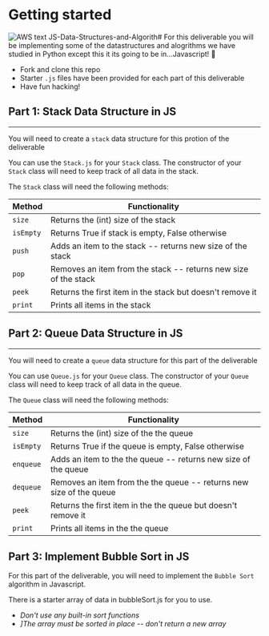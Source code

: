 # Getting started

![AWS text](https://ga-dash.s3.amazonaws.com/production/assets/logo-9f88ae6c9c3871690e33280fcf557f33.png) JS-Data-Structures-and-Algorith# For this deliverable you will be implementing some of the datastructures and alogrithms we have studied in Python except this it its going to be in...Javascript! 🎉

- Fork and clone this repo
- Starter `.js` files have been provided for each part of this deliverable
- Have fun hacking!

## Part 1: Stack Data Structure in JS

---

You will need to create a `stack` data structure for this protion of the deliverable

You can use the `Stack.js` for your `Stack` class. The constructor of your `Stack` class will need to keep track of all data in the stack.

The `Stack` class will need the following methods:

| Method    | Functionality                                                   |
|-----------|-----------------------------------------------------------------|
| `size`    | Returns the (int) size of the stack                             |
| `isEmpty` | Returns True if stack is empty, False otherwise                 |
| `push`    | Adds an item to the stack -- returns new size of the stack      |
| `pop`     | Removes an item from the stack -- returns new size of the stack |
| `peek`    | Returns the first item in the stack but doesn't remove it       |
| `print`   | Prints all items in the stack                                   |

## Part 2: Queue Data Structure in JS

---

You will need to create a `queue` data structure for this part of the deliverable

You can use `Queue.js` for your `Queue` class. The constructor of your `Queue` class will need to keep track of all data in the queue.

The `Queue` class will need the following methods:

| Method    | Functionality                                                       |
|-----------|---------------------------------------------------------------------|
| `size`    | Returns the (int) size of the the queue                             |
| `isEmpty` | Returns True if the queue is empty, False otherwise                 |
| `enqueue` | Adds an item to the the queue -- returns new size of the queue      |
| `dequeue` | Removes an item from the the queue -- returns new size of the queue |
| `peek`    | Returns the first item in the the queue but doesn't remove it       |
| `print`   | Prints all items in the the queue                                   |

## Part 3: Implement Bubble Sort in JS

For this part of the deliverable, you will need to implement the `Bubble Sort` algorithm in Javascript.

There is a starter array of data in bubbleSort.js for you to use.

- _Don't use any built-in sort functions_
- _]The array must be sorted in place -- don't return a new array_
